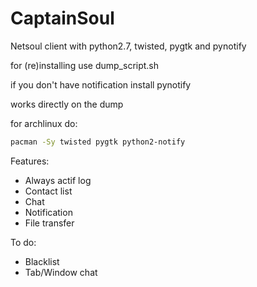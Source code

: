 CaptainSoul
=====

Netsoul client with python2.7, twisted, pygtk and pynotify

for (re)installing use dump_script.sh

if you don't have notification install pynotify

works directly on the dump

for archlinux do:
```sh
pacman -Sy twisted pygtk python2-notify
```

Features:

- Always actif log
- Contact list
- Chat
- Notification
- File transfer

To do:

- Blacklist
- Tab/Window chat
